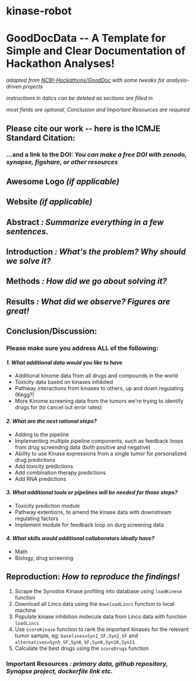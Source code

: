 # kinase-robot

# GoodDocData -- A Template for Simple and Clear Documentation of Hackathon Analyses!

*adapted from [NCBI-Hackathons/GoodDoc](https://github.com/NCBI-Hackathons/GoodDoc) with some tweaks for analysis-driven projects*

*instructions in italics can be deleted as sections are filled in*

*most fields are optional, Conclusion and Important Resources are required*

## Please cite our work -- here is the ICMJE Standard Citation:

### ...and a link to the DOI: *You can make a free DOI with zenodo, synapse, figshare, or other resources <link>*

## Awesome Logo *(if applicable)*

## Website *(if applicable)*

## Abstract *: Summarize everything in a few sentences.* 

## Introduction *: What's the problem? Why should we solve it?*

## Methods *: How did we go about solving it?*

## Results *: What did we observe? Figures are great!*

## Conclusion/Discussion: 

### Please make sure you address ALL of the following:

#### *1. What additional data would you like to have*

- Additional kinome data from all drugs and compounds in the world
- Toxicity data based on kinases inhibited
- Pathway interactions from kinases to others, up and down regulating (Kegg?)
- More Kinome screening data from the tumors we're trying to identify drugs for (to cancel out error rates)

#### *2. What are the next rational steps?* 

- Adding to the pipeline
- Implementing multiple pipeline components, such as feedback loops from drug screending data (both positive and negative)
- Ability to use Kinase expressions from a single tumor for personalized drug predictions
- Add toxicity predictions
- Add combination therapy predictions
- Add RNA predictions

#### *3. What additional tools or pipelines will be needed for those steps?*

- Toxicity prediction module
- Pathway extentions, to amend the kinase data with downstream regulating factors
- Implement module for feedback loop on durg screening data

#### *4. What skills would additional collaborators ideally have?*

- Math
- Biology, drug screening

## Reproduction: *How to reproduce the findings!*

1. Scrape the Synodos Kinase profiling into database using `loadKinese` function
2. Download all Lincs data using the `downloadLincs` function to local machine
3. Populate kinase inhibition molecule data from Lincs data with function `loadLincs`
4. Use `scoreKinase` function to rank the important kinases for the relevant tumor sample, eg: `baselines=Syn1_SF,Syn2_SF` and `alternatives=Syn5_SF,Syn6_SF,Syn8,Syn10,Syn11`
5. Calculate the best drugs using the `scoreDrugs` function

### Important Resources *: primary data, github repository, Synapse project, dockerfile link etc.*


